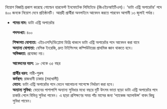 নিয়োগ বিজ্ঞপ্তি প্রকাশ করেছে গোল্ডেন হারভেস্ট ইনফোটেক লিমিটেডে (জিএইচআইটিএল)। ‘ডাটা এন্ট্রি অপারেটর’ পদে ৪০০ জনকে নিয়োগ দেবে প্রতিষ্ঠানটি। আগ্রহী প্রার্থীরা অনলাইনে আবেদন করতে পারবেন আগামী ১৩ জুলাই পর্যন্ত।

-   **পদের নাম:** ডাটা এন্ট্রি অপারেটর

    **পদসংখ্যা:** ৪০০

    **শিক্ষাগত যোগ্যতা:** এইচএসসি/ডিপ্লোমা ডিগ্রি থাকলে ডাটা এন্ট্রি অপারেটর পদে আবেদন করা যাবে  
    **অন্যান্য যোগ্যতা:** বেসিক ইংরেজি, দ্রুত টাইপিংসহ কম্পিউটারের প্রাথমিক জ্ঞান থাকতে হবে।  
    **অভিজ্ঞতা:** প্রযোজ্য নয়।

    **আবেদনের বয়স:** ১৮ থেকে ৩৫ বছর

    **প্রার্থীর ধরন:** নারী-পুরুষ  
    **কর্মস্থল:** রাজধানী ঢাকার (মহাখালী)  
    **বেতন:** ডাটা এন্ট্রি অপারেটর পদে বেতন আলোচনা সাপেক্ষে নির্ধারণ করা হবে।  
    **অন্যান্য সুবিধা:** বেতনের পাশাপাশি অন্যান্য সুবিধার মধ্যে বছরে দুটি উৎসব ভাতা ছাড়া ডাটা এন্ট্রি অপারেটর পদে চাকরি পেলে বিভিন্ন সুবিধা পাবেন। এ ছাড়া প্রশিক্ষণের সময় পাঁচ মাসের জন্য ‘প্যাকেজ অ্যালাউন্স’ বাবদ কিছু সুবিধা পাবেন।
